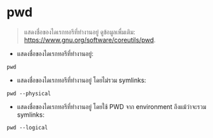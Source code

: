 # pwd

> แสดงชื่อของไดเรกทอรีที่ทำงานอยู่
> ดูข้อมูลเพื่มเติม: <https://www.gnu.org/software/coreutils/pwd>.

- แสดงชื่อของไดเรกทอรีที่ทำงานอยู่:

`pwd`

- แสดงชื่อของไดเรกทอรีที่ทำงานอยู่ โดยไม่รวม symlinks:

`pwd --physical`

- แสดงชื่อของไดเรกทอรีที่ทำงานอยู่ โดยใช้ PWD จาก environment ถึงแม้ว่าจะรวม symlinks:

`pwd --logical`
